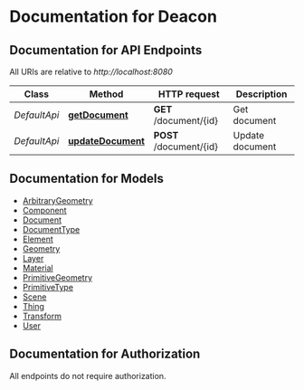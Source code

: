 # Documentation for Deacon

<a name="documentation-for-api-endpoints"></a>
## Documentation for API Endpoints

All URIs are relative to *http://localhost:8080*

| Class | Method | HTTP request | Description |
|------------ | ------------- | ------------- | -------------|
| *DefaultApi* | [**getDocument**](Apis/DefaultApi.md#getdocument) | **GET** /document/{id} | Get document |
*DefaultApi* | [**updateDocument**](Apis/DefaultApi.md#updatedocument) | **POST** /document/{id} | Update document |


<a name="documentation-for-models"></a>
## Documentation for Models

 - [ArbitraryGeometry](./Models/ArbitraryGeometry.md)
 - [Component](./Models/Component.md)
 - [Document](./Models/Document.md)
 - [DocumentType](./Models/DocumentType.md)
 - [Element](./Models/Element.md)
 - [Geometry](./Models/Geometry.md)
 - [Layer](./Models/Layer.md)
 - [Material](./Models/Material.md)
 - [PrimitiveGeometry](./Models/PrimitiveGeometry.md)
 - [PrimitiveType](./Models/PrimitiveType.md)
 - [Scene](./Models/Scene.md)
 - [Thing](./Models/Thing.md)
 - [Transform](./Models/Transform.md)
 - [User](./Models/User.md)


<a name="documentation-for-authorization"></a>
## Documentation for Authorization

All endpoints do not require authorization.
